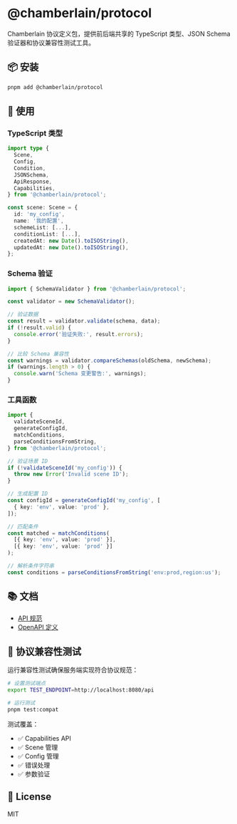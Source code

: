 # @chamberlain/protocol

Chamberlain 协议定义包，提供前后端共享的 TypeScript 类型、JSON Schema 验证器和协议兼容性测试工具。

## 📦 安装

```bash
pnpm add @chamberlain/protocol
```

## 📖 使用

### TypeScript 类型

```typescript
import type {
  Scene,
  Config,
  Condition,
  JSONSchema,
  ApiResponse,
  Capabilities,
} from '@chamberlain/protocol';

const scene: Scene = {
  id: 'my_config',
  name: '我的配置',
  schemeList: [...],
  conditionList: [...],
  createdAt: new Date().toISOString(),
  updatedAt: new Date().toISOString(),
};
```

### Schema 验证

```typescript
import { SchemaValidator } from '@chamberlain/protocol';

const validator = new SchemaValidator();

// 验证数据
const result = validator.validate(schema, data);
if (!result.valid) {
  console.error('验证失败:', result.errors);
}

// 比较 Schema 兼容性
const warnings = validator.compareSchemas(oldSchema, newSchema);
if (warnings.length > 0) {
  console.warn('Schema 变更警告:', warnings);
}
```

### 工具函数

```typescript
import {
  validateSceneId,
  generateConfigId,
  matchConditions,
  parseConditionsFromString,
} from '@chamberlain/protocol';

// 验证场景 ID
if (!validateSceneId('my_config')) {
  throw new Error('Invalid scene ID');
}

// 生成配置 ID
const configId = generateConfigId('my_config', [
  { key: 'env', value: 'prod' },
]);

// 匹配条件
const matched = matchConditions(
  [{ key: 'env', value: 'prod' }],
  [{ key: 'env', value: 'prod' }]
);

// 解析条件字符串
const conditions = parseConditionsFromString('env:prod,region:us');
```

## 📚 文档

- [API 规范](./docs/api-spec.md)
- [OpenAPI 定义](./docs/openapi.yaml)

## 🧪 协议兼容性测试

运行兼容性测试确保服务端实现符合协议规范：

```bash
# 设置测试端点
export TEST_ENDPOINT=http://localhost:8080/api

# 运行测试
pnpm test:compat
```

测试覆盖：
- ✅ Capabilities API
- ✅ Scene 管理
- ✅ Config 管理
- ✅ 错误处理
- ✅ 参数验证

## 📄 License

MIT


